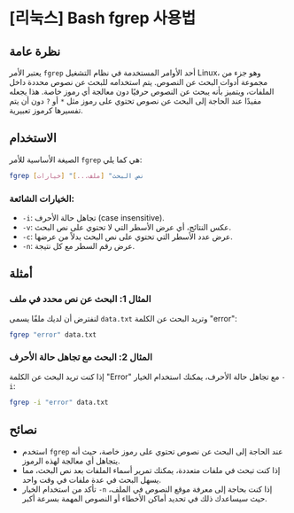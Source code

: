 # [리눅스] Bash fgrep 사용법

## نظرة عامة
يعتبر الأمر `fgrep` أحد الأوامر المستخدمة في نظام التشغيل Linux، وهو جزء من مجموعة أدوات البحث عن النصوص. يتم استخدامه للبحث عن نصوص محددة داخل الملفات، ويتميز بأنه يبحث عن النصوص حرفيًا دون معالجة أي رموز خاصة. هذا يجعله مفيدًا عند الحاجة إلى البحث عن نصوص تحتوي على رموز مثل `*` أو `?` دون أن يتم تفسيرها كرموز تعبيرية.

## الاستخدام
الصيغة الأساسية للأمر `fgrep` هي كما يلي:

```bash
fgrep [خيارات] "نص البحث" [ملف...]
```

### الخيارات الشائعة:
- `-i`: تجاهل حالة الأحرف (case insensitive).
- `-v`: عكس النتائج، أي عرض الأسطر التي لا تحتوي على نص البحث.
- `-c`: عرض عدد الأسطر التي تحتوي على نص البحث بدلاً من عرضها.
- `-n`: عرض رقم السطر مع كل نتيجة.

## أمثلة
### المثال 1: البحث عن نص محدد في ملف
لنفترض أن لديك ملفًا يسمى `data.txt` وتريد البحث عن الكلمة "error":

```bash
fgrep "error" data.txt
```

### المثال 2: البحث مع تجاهل حالة الأحرف
إذا كنت تريد البحث عن الكلمة "Error" مع تجاهل حالة الأحرف، يمكنك استخدام الخيار `-i`:

```bash
fgrep -i "error" data.txt
```

## نصائح
- استخدم `fgrep` عند الحاجة إلى البحث عن نصوص تحتوي على رموز خاصة، حيث أنه يتجاهل أي معالجة لهذه الرموز.
- إذا كنت تبحث في ملفات متعددة، يمكنك تمرير أسماء الملفات بعد نص البحث، مما يسهل البحث في عدة ملفات في وقت واحد.
- تأكد من استخدام الخيار `-n` إذا كنت بحاجة إلى معرفة موقع النصوص في الملف، حيث سيساعدك ذلك في تحديد أماكن الأخطاء أو النصوص المهمة بسرعة أكبر.